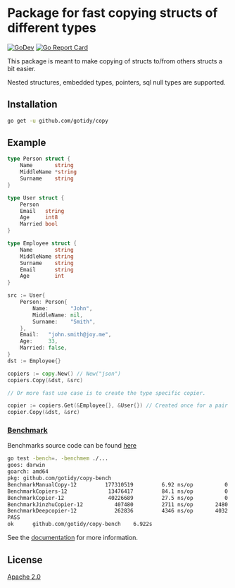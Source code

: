 # Package for fast copying structs of different types

[![GoDev](https://img.shields.io/static/v1?label=godev&message=reference&color=00add8)][godev] [![Go Report Card](https://goreportcard.com/badge/github.com/gotidy/copy)][goreport]

[godev]: https://pkg.go.dev/github.com/gotidy/copy
[goreport]: https://goreportcard.com/report/github.com/gotidy/copy

This package is meant to make copying of structs to/from others structs a bit easier.

Nested structures, embedded types, pointers, sql null types are supported.

## Installation

```sh
go get -u github.com/gotidy/copy
```

## Example

```go
type Person struct {
    Name       string
    MiddleName *string
    Surname    string
}

type User struct {
    Person
    Email   string
    Age     int8
    Married bool
}

type Employee struct {
    Name       string
    MiddleName string
    Surname    string
    Email      string
    Age        int
}

src := User{
    Person: Person{
        Name:       "John",
        MiddleName: nil,
        Surname:    "Smith",
    },
    Email:   "john.smith@joy.me",
    Age:     33,
    Married: false,
}
dst := Employee{}

copiers := copy.New() // New("json")
copiers.Copy(&dst, &src)

// Or more fast use case is to create the type specific copier.

copier := copiers.Get(&Employee{}, &User{}) // Created once for a pair of types.
copier.Copy(&dst, &src)

```

### [Benchmark](https://github.com/gotidy/copy-bench)

Benchmarks source code can be found [here](https://github.com/gotidy/copy-bench)

```sh
go test -bench=. -benchmem ./...
goos: darwin
goarch: amd64
pkg: github.com/gotidy/copy-bench
BenchmarkManualCopy-12         177310519         6.92 ns/op          0 B/op        0 allocs/op
BenchmarkCopiers-12             13476417         84.1 ns/op          0 B/op        0 allocs/op
BenchmarkCopier-12              40226689         27.5 ns/op          0 B/op        0 allocs/op
BenchmarkJinzhuCopier-12          407480         2711 ns/op       2480 B/op       34 allocs/op
BenchmarkDeepcopier-12            262836         4346 ns/op       4032 B/op       73 allocs/op
PASS
ok      github.com/gotidy/copy-bench    6.922s
```

See the [documentation][godev] for more information.

## License

[Apache 2.0](https://github.com/gotidy/copy/blob/master/LICENSE)
